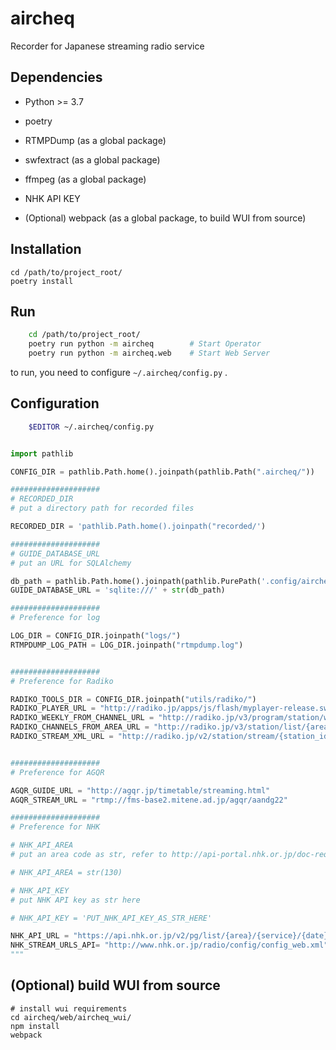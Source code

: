 # aircheq
Recorder for Japanese streaming radio service

## Dependencies
* Python >= 3.7
* poetry 
* RTMPDump (as a global package)
* swfextract (as a global package)
* ffmpeg (as a global package)

* NHK API KEY


* (Optional) webpack (as a global package, to build WUI from source)

## Installation
    cd /path/to/project_root/
    poetry install

## Run 
```bash
    cd /path/to/project_root/
    poetry run python -m aircheq        # Start Operator
    poetry run python -m aircheq.web    # Start Web Server
```
to run, you need to configure `~/.aircheq/config.py` .
 
## Configuration

```bash
    $EDITOR ~/.aircheq/config.py
```

```python

import pathlib

CONFIG_DIR = pathlib.Path.home().joinpath(pathlib.Path(".aircheq/"))

####################
# RECORDED_DIR
# put a directory path for recorded files

RECORDED_DIR = 'pathlib.Path.home().joinpath("recorded/')

####################
# GUIDE_DATABASE_URL
# put an URL for SQLAlchemy

db_path = pathlib.Path.home().joinpath(pathlib.PurePath('.config/aircheq/db/guide.db'))
GUIDE_DATABASE_URL = 'sqlite:///' + str(db_path)

####################
# Preference for log

LOG_DIR = CONFIG_DIR.joinpath("logs/")
RTMPDUMP_LOG_PATH = LOG_DIR.joinpath("rtmpdump.log")


####################
# Preference for Radiko

RADIKO_TOOLS_DIR = CONFIG_DIR.joinpath("utils/radiko/")
RADIKO_PLAYER_URL = "http://radiko.jp/apps/js/flash/myplayer-release.swf"
RADIKO_WEEKLY_FROM_CHANNEL_URL = "http://radiko.jp/v3/program/station/weekly/{station_id}.xml"
RADIKO_CHANNELS_FROM_AREA_URL = "http://radiko.jp/v3/station/list/{area_id}.xml"
RADIKO_STREAM_XML_URL = "http://radiko.jp/v2/station/stream/{station_id}.xml"


####################
# Preference for AGQR 

AGQR_GUIDE_URL = "http://agqr.jp/timetable/streaming.html"
AGQR_STREAM_URL = "rtmp://fms-base2.mitene.ad.jp/agqr/aandg22"

####################
# Preference for NHK

# NHK_API_AREA
# put an area code as str, refer to http://api-portal.nhk.or.jp/doc-request#explain_area

# NHK_API_AREA = str(130) 

# NHK_API_KEY 
# put NHK API key as str here 

# NHK_API_KEY = 'PUT_NHK_API_KEY_AS_STR_HERE'

NHK_API_URL = "https://api.nhk.or.jp/v2/pg/list/{area}/{service}/{date}.json?key={apikey}"
NHK_STREAM_URLS_API= "http://www.nhk.or.jp/radio/config/config_web.xml"
"""
```


## (Optional) build WUI from source
    # install wui requirements 
    cd aircheq/web/aircheq_wui/
    npm install
    webpack
